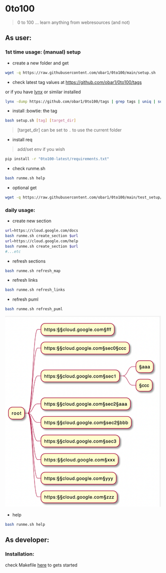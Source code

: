 # 0to100

> 0 to 100 ... learn anything from webresources (and not)

## As user:

### 1st time usage: (manual) setup

- create a new folder and get

```bash
wget -q https://raw.githubusercontent.com/obar1/0to100/main/setup.sh
```

- check latest tag values at https://github.com/obar1/0to100/tags

or if you have [lynx](https://simple.wikipedia.org/wiki/Lynx_(web_browser)) or similar installed

```bash
lynx -dump https://github.com/obar1/0to100/tags | grep tags | uniq | sort
```

- install :bowtie: the tag

```bash
bash setup.sh [tag] [target_dir]
```
> [target_dir] can be set to `.` to use the current folder

- install req
> add/set env if you wish

```bash
pip install -r "0to100-latest/requirements.txt"
```

- check runme.sh

```bash
bash runme.sh help
```

- optional get

```bash
wget -q https://raw.githubusercontent.com/obar1/0to100/main/test_setup/.gitignore
```

### daily usage:

-  create new section

```bash
url=https://cloud.google.com/docs
bash runme.sh create_section $url
url=https://cloud.google.com/help
bash runme.sh create_section $url
#...etc
```
-  refresh sections

```bash
bash runme.sh refresh_map
```
-  refresh links

```bash
bash runme.sh refresh_links
```
-  refresh puml

```bash
bash runme.sh refresh_puml
```
![](a0892483-ce6f-4ab1-bbd3-99f5ad7e7e8b.png)

- help

```bash
bash runme.sh help
```


## As developer:

### Installation:

check Makefile [here](./Makefile) to gets started
